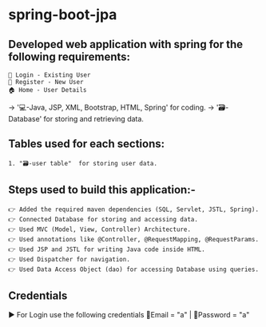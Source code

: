 # spring-boot-jpa
Developed web application with spring for the following requirements:
-----------------------------------------------------------------
    👤 Login - Existing User
    👥 Register - New User
    🏠 Home - User Details
 
-> '💻-Java, JSP, XML, Bootstrap, HTML, Spring' for coding.
-> '🗃️-Database' for storing and retrieving data.
 
Tables used for each sections:
-----------------------------
    1. "🗃️-user table"  for storing user data.
 
Steps used to build this application:-
-----------------------------------------------------------
    👉 Added the required maven dependencies (SQL, Servlet, JSTL, Spring).
    👉 Connected Database for storing and accessing data.
    👉 Used MVC (Model, View, Controller) Architecture.
    👉 Used annotations like @Controller, @RequestMapping, @RequestParams.
    👉 Used JSP and JSTL for writing Java code inside HTML.
    👉 Used Dispatcher for navigation.
    👉 Used Data Access Object (dao) for accessing Database using queries.
 
 
Credentials 
-----------
  ▶️ For Login use the following credentials
      📧Email = "a" | 🔐Password = "a"
